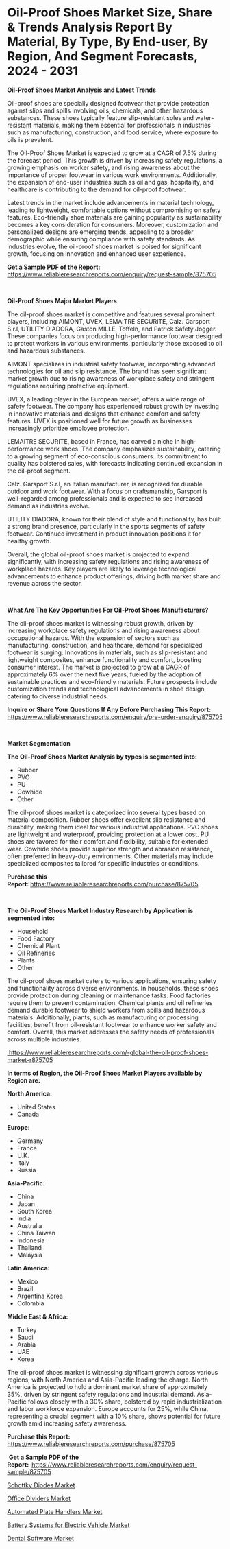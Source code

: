 <p><h1>Oil-Proof Shoes Market Size, Share & Trends Analysis Report By Material, By Type, By End-user, By Region, And Segment Forecasts, 2024 - 2031</h1></p><p><strong>Oil-Proof Shoes Market Analysis and Latest Trends</strong></p>
<p><p>Oil-proof shoes are specially designed footwear that provide protection against slips and spills involving oils, chemicals, and other hazardous substances. These shoes typically feature slip-resistant soles and water-resistant materials, making them essential for professionals in industries such as manufacturing, construction, and food service, where exposure to oils is prevalent.</p><p>The Oil-Proof Shoes Market is expected to grow at a CAGR of 7.5% during the forecast period. This growth is driven by increasing safety regulations, a growing emphasis on worker safety, and rising awareness about the importance of proper footwear in various work environments. Additionally, the expansion of end-user industries such as oil and gas, hospitality, and healthcare is contributing to the demand for oil-proof footwear.</p><p>Latest trends in the market include advancements in material technology, leading to lightweight, comfortable options without compromising on safety features. Eco-friendly shoe materials are gaining popularity as sustainability becomes a key consideration for consumers. Moreover, customization and personalized designs are emerging trends, appealing to a broader demographic while ensuring compliance with safety standards. As industries evolve, the oil-proof shoes market is poised for significant growth, focusing on innovation and enhanced user experience.</p></p>
<p><strong>Get a Sample PDF of the Report:&nbsp;</strong> <a href="https://www.reliableresearchreports.com/enquiry/request-sample/875705">https://www.reliableresearchreports.com/enquiry/request-sample/875705</a></p>
<p>&nbsp;</p>
<p><strong>Oil-Proof Shoes Major Market Players</strong></p>
<p><p>The oil-proof shoes market is competitive and features several prominent players, including AIMONT, UVEX, LEMAITRE SECURITE, Calz. Garsport S.r.l, UTILITY DIADORA, Gaston MILLE, Toffeln, and Patrick Safety Jogger. These companies focus on producing high-performance footwear designed to protect workers in various environments, particularly those exposed to oil and hazardous substances.</p><p>AIMONT specializes in industrial safety footwear, incorporating advanced technologies for oil and slip resistance. The brand has seen significant market growth due to rising awareness of workplace safety and stringent regulations requiring protective equipment.</p><p>UVEX, a leading player in the European market, offers a wide range of safety footwear. The company has experienced robust growth by investing in innovative materials and designs that enhance comfort and safety features. UVEX is positioned well for future growth as businesses increasingly prioritize employee protection.</p><p>LEMAITRE SECURITE, based in France, has carved a niche in high-performance work shoes. The company emphasizes sustainability, catering to a growing segment of eco-conscious consumers. Its commitment to quality has bolstered sales, with forecasts indicating continued expansion in the oil-proof segment.</p><p>Calz. Garsport S.r.l, an Italian manufacturer, is recognized for durable outdoor and work footwear. With a focus on craftsmanship, Garsport is well-regarded among professionals and is expected to see increased demand as industries evolve.</p><p>UTILITY DIADORA, known for their blend of style and functionality, has built a strong brand presence, particularly in the sports segments of safety footwear. Continued investment in product innovation positions it for healthy growth.</p><p>Overall, the global oil-proof shoes market is projected to expand significantly, with increasing safety regulations and rising awareness of workplace hazards. Key players are likely to leverage technological advancements to enhance product offerings, driving both market share and revenue across the sector.</p></p>
<p>&nbsp;</p>
<p><strong>What Are The Key Opportunities For Oil-Proof Shoes Manufacturers?</strong></p>
<p><p>The oil-proof shoes market is witnessing robust growth, driven by increasing workplace safety regulations and rising awareness about occupational hazards. With the expansion of sectors such as manufacturing, construction, and healthcare, demand for specialized footwear is surging. Innovations in materials, such as slip-resistant and lightweight composites, enhance functionality and comfort, boosting consumer interest. The market is projected to grow at a CAGR of approximately 6% over the next five years, fueled by the adoption of sustainable practices and eco-friendly materials. Future prospects include customization trends and technological advancements in shoe design, catering to diverse industrial needs.</p></p>
<p><strong>Inquire or Share Your Questions If Any Before Purchasing This Report:</strong> <a href="https://www.reliableresearchreports.com/enquiry/pre-order-enquiry/875705">https://www.reliableresearchreports.com/enquiry/pre-order-enquiry/875705</a></p>
<p>&nbsp;</p>
<p><strong>Market Segmentation</strong></p>
<p><strong>The Oil-Proof Shoes Market Analysis by types is segmented into:</strong></p>
<p><ul><li>Rubber</li><li>PVC</li><li>PU</li><li>Cowhide</li><li>Other</li></ul></p>
<p><p>The oil-proof shoes market is categorized into several types based on material composition. Rubber shoes offer excellent slip resistance and durability, making them ideal for various industrial applications. PVC shoes are lightweight and waterproof, providing protection at a lower cost. PU shoes are favored for their comfort and flexibility, suitable for extended wear. Cowhide shoes provide superior strength and abrasion resistance, often preferred in heavy-duty environments. Other materials may include specialized composites tailored for specific industries or conditions.</p></p>
<p><strong>Purchase this Report:&nbsp;</strong><a href="https://www.reliableresearchreports.com/purchase/875705">https://www.reliableresearchreports.com/purchase/875705</a></p>
<p>&nbsp;</p>
<p><strong>The Oil-Proof Shoes Market Industry Research by Application is segmented into:</strong></p>
<p><ul><li>Household</li><li>Food Factory</li><li>Chemical Plant</li><li>Oil Refineries</li><li>Plants</li><li>Other</li></ul></p>
<p><p>The oil-proof shoes market caters to various applications, ensuring safety and functionality across diverse environments. In households, these shoes provide protection during cleaning or maintenance tasks. Food factories require them to prevent contamination. Chemical plants and oil refineries demand durable footwear to shield workers from spills and hazardous materials. Additionally, plants, such as manufacturing or processing facilities, benefit from oil-resistant footwear to enhance worker safety and comfort. Overall, this market addresses the safety needs of professionals across multiple industries.</p></p>
<p><a href="https://www.reliableresearchreports.com/-global-the-oil-proof-shoes-market-r875705">&nbsp;https://www.reliableresearchreports.com/-global-the-oil-proof-shoes-market-r875705</a></p>
<p><strong>In terms of Region, the Oil-Proof Shoes Market Players available by Region are:</strong></p>
<p>
    <p> <strong> North America: </strong>
        <ul>
            <li>United States</li>
            <li>Canada</li>
        </ul>
        </p> 
    <p> <strong> Europe: </strong>
        <ul>
            <li>Germany</li>
            <li>France</li>
            <li>U.K.</li>
            <li>Italy</li>
            <li>Russia</li>
        </ul>
        </p> 
    <p> <strong> Asia-Pacific: </strong>
        <ul>
            <li>China</li>
            <li>Japan</li>
            <li>South Korea</li>
            <li>India</li>
            <li>Australia</li>
            <li>China Taiwan</li>
            <li>Indonesia</li>
            <li>Thailand</li>
            <li>Malaysia</li>
        </ul>
        </p> 
    <p> <strong> Latin America: </strong>
        <ul>
            <li>Mexico</li>
            <li>Brazil</li>
            <li>Argentina Korea</li>
            <li>Colombia</li>
        </ul>
        </p> 
    <p> <strong> Middle East & Africa: </strong>
        <ul>
            <li>Turkey</li>
            <li>Saudi</li>
            <li>Arabia</li>
            <li>UAE</li>
            <li>Korea</li>
        </ul>
    </p>
    </p>
<p><p>The oil-proof shoes market is witnessing significant growth across various regions, with North America and Asia-Pacific leading the charge. North America is projected to hold a dominant market share of approximately 35%, driven by stringent safety regulations and industrial demand. Asia-Pacific follows closely with a 30% share, bolstered by rapid industrialization and labor workforce expansion. Europe accounts for 25%, while China, representing a crucial segment with a 10% share, shows potential for future growth amid increasing safety awareness.</p></p>
<p><strong>Purchase this Report: </strong><a href="https://www.reliableresearchreports.com/purchase/875705">https://www.reliableresearchreports.com/purchase/875705</a></p>
<p>&nbsp;<strong>Get a Sample PDF of the Report:&nbsp;&nbsp;</strong><a href="https://www.reliableresearchreports.com/enquiry/request-sample/875705">https://www.reliableresearchreports.com/enquiry/request-sample/875705</a></p>
<p><strong></strong></p>
<p><p><a href="https://www.linkedin.com/pulse/schottky-diodes-market-forecast-global-trends-analysis-from-jv0lc?trackingId=mTq0cpMJSguuJv9560kZ1A%3D%3D">Schottky Diodes Market</a></p><p><a href="https://github.com/globismark/Market-Research-Report-List-5/blob/main/office-dividers-market.md">Office Dividers Market</a></p><p><a href="https://medium.com/@connor.marshall794/automated-plate-handlers-market-a-global-and-regional-analysis-focus-on-region-country-level-909accc6daa6">Automated Plate Handlers Market</a></p><p><a href="https://medium.com/@dereodrews76856/battery-systems-for-electric-vehicle-market-market-segmentation-geographical-regions-and-market-b30a0bd665e7">Battery Systems for Electric Vehicle Market</a></p><p><a href="https://www.linkedin.com/pulse/dental-software-market-revolution-2024-2031-trends-shaping-09btf?trackingId=Oj%2BFVzBdTemFBMqopmxacw%3D%3D">Dental Software Market</a></p></p>